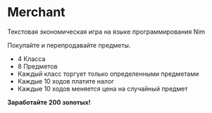 # Merchant
Текстовая экономическая игра на языке программирования Nim

Покупайте и перепродавайте предметы.
* 4 Класса
* 8 Предметов
* Каждый класс торгует только определенными предметами
* Каждые 10 ходов платите налог
* Каждые 10 ходов меняется цена на случайный предмет

**Заработайте 200 золотых!**
